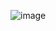 ![image](https://github.com/Klauspidath/Klauspidath/assets/147475332/15defe02-2381-4910-a6b2-004f276bd953)
